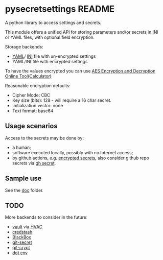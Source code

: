 # pysecretsettings README

A python library to access settings and secrets.

This module offers a unified API for storing parameters
and/or secrets in INI or YAML files, with optional field encryption.

Storage backends:

* [YAML](https://pyyaml.org/wiki/PyYAMLDocumentation)/
[INI](https://docs.python.org/3/library/configparser.html) file with
un-encrypted settings
* YAML/INI file with encrypted settings

To have the values encrypted you can use
[AES Encryption and Decryption Online Tool(Calculator)](https://www.devglan.com/online-tools/aes-encryption-decryption)

Reasonable encryption defaults:

* Cipher Mode: CBC
* Key size (bits): 128 - will require a 16 char secret.
* Initialization vector: none
* Text format: base64

## Usage scenarios

Access to the secrets may be done by:

* a human;
* software executed locally, possibly with no Internet access;
* by github actions, e.g.
[encrypted secrets](https://docs.github.com/en/actions/security-guides/encrypted-secrets?tool=cli),
also consider github repo secrets via
[gh secret](https://cli.github.com/manual/gh_secret).

## Sample use

See the [doc](./doc/) folder.

## TODO

More backends to consider in the future:

* [vault](https://www.hashicorp.com/products/vault) via
[HVAC](https://hvac.readthedocs.io/en/stable/usage/index.html)
* [credstash](https://github.com/fugue/credstash)
* [BlackBox](https://github.com/StackExchange/blackbox)
* [git-secret](https://github.com/sobolevn/git-secret)
* [git-crypt](https://github.com/AGWA/git-crypt)
* [dot env](https://www.realpythonproject.com/3-ways-to-store-and-read-credentials-locally-in-python/)
